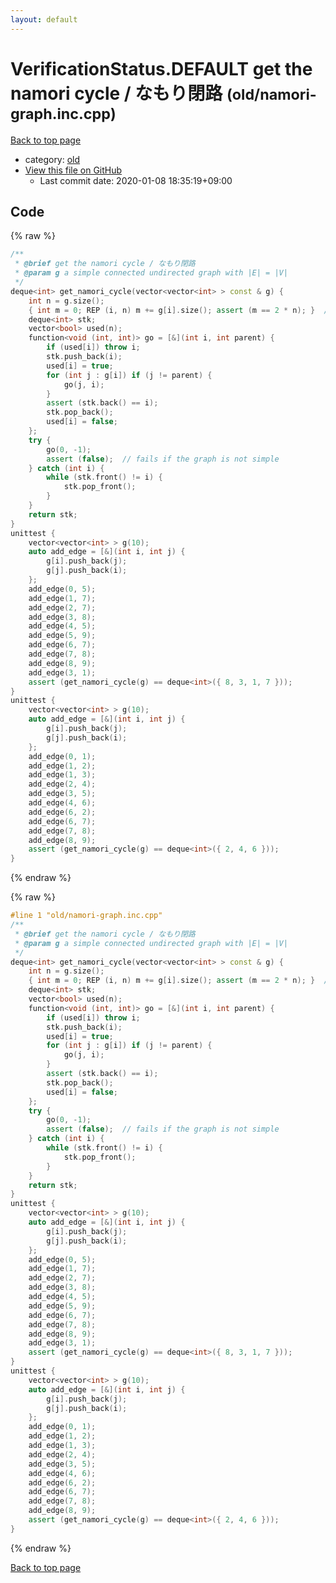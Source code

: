 ```yaml
---
layout: default
---
```


<!-- mathjax config similar to math.stackexchange -->
<script type="text/javascript" async
  src="https://cdnjs.cloudflare.com/ajax/libs/mathjax/2.7.5/MathJax.js?config=TeX-MML-AM_CHTML">
</script>
<script type="text/x-mathjax-config">
  MathJax.Hub.Config({
    TeX: { equationNumbers: { autoNumber: "AMS" }},
    tex2jax: {
      inlineMath: [ ['$','$'] ],
      processEscapes: true
    },
    "HTML-CSS": { matchFontHeight: false },
    displayAlign: "left",
    displayIndent: "2em"
  });
</script>

<script type="text/javascript" src="https://cdnjs.cloudflare.com/ajax/libs/jquery/3.4.1/jquery.min.js"></script>
<script src="https://cdn.jsdelivr.net/npm/jquery-balloon-js@1.1.2/jquery.balloon.min.js" integrity="sha256-ZEYs9VrgAeNuPvs15E39OsyOJaIkXEEt10fzxJ20+2I=" crossorigin="anonymous"></script>
<script type="text/javascript" src="../../assets/js/copy-button.js"></script>
<link rel="stylesheet" href="../../assets/css/copy-button.css" />


# VerificationStatus.DEFAULT get the namori cycle / なもり閉路 <small>(old/namori-graph.inc.cpp)</small>

<a href="../../index.html">Back to top page</a>

* category: <a href="../../index.html#149603e6c03516362a8da23f624db945">old</a>
* <a href="{{ site.github.repository_url }}/blob/master/old/namori-graph.inc.cpp">View this file on GitHub</a>
    - Last commit date: 2020-01-08 18:35:19+09:00




## Code

<a id="unbundled"></a>
{% raw %}
```cpp
/**
 * @brief get the namori cycle / なもり閉路
 * @param g a simple connected undirected graph with |E| = |V|
 */
deque<int> get_namori_cycle(vector<vector<int> > const & g) {
    int n = g.size();
    { int m = 0; REP (i, n) m += g[i].size(); assert (m == 2 * n); }  // assume the namori-ty
    deque<int> stk;
    vector<bool> used(n);
    function<void (int, int)> go = [&](int i, int parent) {
        if (used[i]) throw i;
        stk.push_back(i);
        used[i] = true;
        for (int j : g[i]) if (j != parent) {
            go(j, i);
        }
        assert (stk.back() == i);
        stk.pop_back();
        used[i] = false;
    };
    try {
        go(0, -1);
        assert (false);  // fails if the graph is not simple
    } catch (int i) {
        while (stk.front() != i) {
            stk.pop_front();
        }
    }
    return stk;
}
unittest {
    vector<vector<int> > g(10);
    auto add_edge = [&](int i, int j) {
        g[i].push_back(j);
        g[j].push_back(i);
    };
    add_edge(0, 5);
    add_edge(1, 7);
    add_edge(2, 7);
    add_edge(3, 8);
    add_edge(4, 5);
    add_edge(5, 9);
    add_edge(6, 7);
    add_edge(7, 8);
    add_edge(8, 9);
    add_edge(3, 1);
    assert (get_namori_cycle(g) == deque<int>({ 8, 3, 1, 7 }));
}
unittest {
    vector<vector<int> > g(10);
    auto add_edge = [&](int i, int j) {
        g[i].push_back(j);
        g[j].push_back(i);
    };
    add_edge(0, 1);
    add_edge(1, 2);
    add_edge(1, 3);
    add_edge(2, 4);
    add_edge(3, 5);
    add_edge(4, 6);
    add_edge(6, 2);
    add_edge(6, 7);
    add_edge(7, 8);
    add_edge(8, 9);
    assert (get_namori_cycle(g) == deque<int>({ 2, 4, 6 }));
}

```
{% endraw %}

<a id="bundled"></a>
{% raw %}
```cpp
#line 1 "old/namori-graph.inc.cpp"
/**
 * @brief get the namori cycle / なもり閉路
 * @param g a simple connected undirected graph with |E| = |V|
 */
deque<int> get_namori_cycle(vector<vector<int> > const & g) {
    int n = g.size();
    { int m = 0; REP (i, n) m += g[i].size(); assert (m == 2 * n); }  // assume the namori-ty
    deque<int> stk;
    vector<bool> used(n);
    function<void (int, int)> go = [&](int i, int parent) {
        if (used[i]) throw i;
        stk.push_back(i);
        used[i] = true;
        for (int j : g[i]) if (j != parent) {
            go(j, i);
        }
        assert (stk.back() == i);
        stk.pop_back();
        used[i] = false;
    };
    try {
        go(0, -1);
        assert (false);  // fails if the graph is not simple
    } catch (int i) {
        while (stk.front() != i) {
            stk.pop_front();
        }
    }
    return stk;
}
unittest {
    vector<vector<int> > g(10);
    auto add_edge = [&](int i, int j) {
        g[i].push_back(j);
        g[j].push_back(i);
    };
    add_edge(0, 5);
    add_edge(1, 7);
    add_edge(2, 7);
    add_edge(3, 8);
    add_edge(4, 5);
    add_edge(5, 9);
    add_edge(6, 7);
    add_edge(7, 8);
    add_edge(8, 9);
    add_edge(3, 1);
    assert (get_namori_cycle(g) == deque<int>({ 8, 3, 1, 7 }));
}
unittest {
    vector<vector<int> > g(10);
    auto add_edge = [&](int i, int j) {
        g[i].push_back(j);
        g[j].push_back(i);
    };
    add_edge(0, 1);
    add_edge(1, 2);
    add_edge(1, 3);
    add_edge(2, 4);
    add_edge(3, 5);
    add_edge(4, 6);
    add_edge(6, 2);
    add_edge(6, 7);
    add_edge(7, 8);
    add_edge(8, 9);
    assert (get_namori_cycle(g) == deque<int>({ 2, 4, 6 }));
}

```
{% endraw %}

<a href="../../index.html">Back to top page</a>

